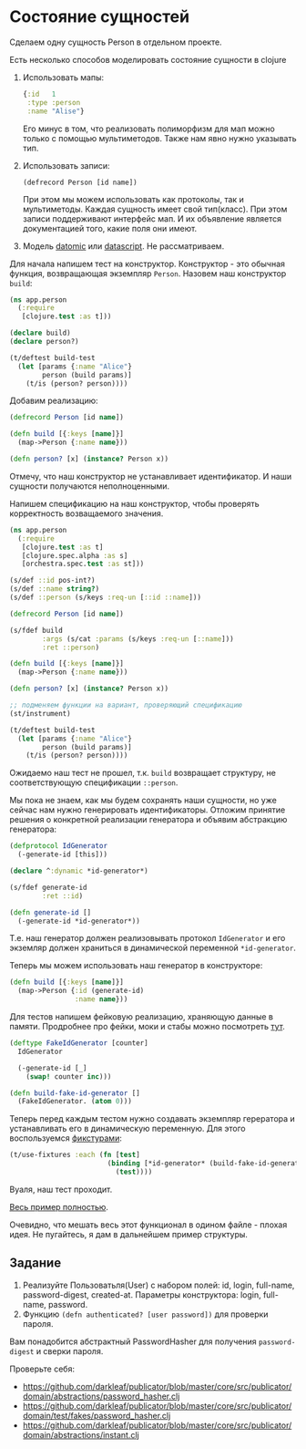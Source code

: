# Состояние сущностей

Сделаем одну сущность Person в отдельном проекте.

Есть несколько способов моделировать состояние сущности в clojure

1. Использовать мапы:

   ```clojure
   {:id   1
    :type :person
    :name "Alise"}
   ```

   Его минус в том, что реализовать полиморфизм для мап можно только с помощью мультиметодов.
   Также нам явно нужно указывать тип.
2. Использовать записи:

   ```clojrue
   (defrecord Person [id name])
   ```

   При этом мы можем использовать как протоколы, так и мультиметоды.
   Каждая сущность имеет свой тип(класс). При этом записи поддерживают интерфейс мап.
   И их объявление является документацией того, какие поля они имеют.
3. Модель [datomic](https://docs.datomic.com/cloud/whatis/data-model.html) или
   [datascript](https://github.com/tonsky/datascript).
   Не рассматриваем.

Для начала напишем тест на конструктор.
Конструктор - это обычная функция, возвращающая экземпляр `Person`.
Назовем наш конструктор `build`:

```clojure
(ns app.person
  (:require
   [clojure.test :as t]))

(declare build)
(declare person?)

(t/deftest build-test
  (let [params {:name "Alice"}
        person (build params)]
    (t/is (person? person))))
```

Добавим реализацию:

```clojure
(defrecord Person [id name])

(defn build [{:keys [name]}]
  (map->Person {:name name}))

(defn person? [x] (instance? Person x))
```

Отмечу, что наш конструктор не устанавливает идентификатор.
И наши сущности получаются неполноценными.

Напишем спецификацию на наш конструктор, чтобы проверять
корректность возващаемого значения.

```clojure
(ns app.person
  (:require
   [clojure.test :as t]
   [clojure.spec.alpha :as s]
   [orchestra.spec.test :as st]))

(s/def ::id pos-int?)
(s/def ::name string?)
(s/def ::person (s/keys :req-un [::id ::name]))

(defrecord Person [id name])

(s/fdef build
        :args (s/cat :params (s/keys :req-un [::name]))
        :ret ::person)

(defn build [{:keys [name]}]
  (map->Person {:name name}))

(defn person? [x] (instance? Person x))

;; подменяем функции на вариант, проверяющий спецификацию
(st/instrument)

(t/deftest build-test
  (let [params {:name "Alice"}
        person (build params)]
    (t/is (person? person))))
```

Ожидаемо наш тест не прошел, т.к. `build` возвращает структуру,
не соответствующую спецификации `::person`.

Мы пока не знаем, как мы будем сохранять наши сущности, но уже
сейчас нам нужно генерировать идентификаторы.
Отложим принятие решения о конкретной реализации генератора и
объявим абстракцию генератора:

```clojure
(defprotocol IdGenerator
  (-generate-id [this]))

(declare ^:dynamic *id-generator*)

(s/fdef generate-id
        :ret ::id)

(defn generate-id []
  (-generate-id *id-generator*))
```

Т.е. наш генератор должен реализовывать протокол `IdGenerator`
и его экземляр должен храниться в динамической переменной
`*id-generator`.

Теперь мы можем использовать наш генератор в конструкторе:

```clojure
(defn build [{:keys [name]}]
  (map->Person {:id (generate-id)
                :name name}))
```

Для тестов напишем фейковую реализацию, храняющую данные в памяти.
Продробнее про фейки, моки и стабы можно посмотреть
[тут](https://cleancoders.com/episode/clean-code-episode-23-p1/show).

```clojure
(deftype FakeIdGenerator [counter]
  IdGenerator

  (-generate-id [_]
    (swap! counter inc)))

(defn build-fake-id-generator []
  (FakeIdGenerator. (atom 0)))
```

Теперь перед каждым тестом нужно создавать экземпляр герератора и
устанавливать его в динамическую переменную. Для этого воспользуемся
[фикстурами](https://clojuredocs.org/clojure.test/use-fixtures):

```clojure
(t/use-fixtures :each (fn [test]
                        (binding [*id-generator* (build-fake-id-generator)]
                          (test))))
```

Вуаля, наш тест проходит.

[Весь пример полностью](/4-core/1-sources).

Очевидно, что мешать весь этот функционал в одином файле - плохая идея.
Не пугайтесь, я дам в дальнейшем пример структуры.

## Задание

1. Реализуйте Пользоватьля(User) с набором полей: id, login, full-name, password-digest, created-at.
   Параметры конструктора: login, full-name, password.
2. Функцию `(defn authenticated? [user password])` для проверки пароля.

Вам понадобится абстрактный PasswordHasher для получения `password-digest` и сверки пароля.

Проверьте себя:

+ https://github.com/darkleaf/publicator/blob/master/core/src/publicator/domain/abstractions/password_hasher.clj
+ https://github.com/darkleaf/publicator/blob/master/core/src/publicator/domain/test/fakes/password_hasher.clj
+ https://github.com/darkleaf/publicator/blob/master/core/src/publicator/domain/abstractions/instant.clj
